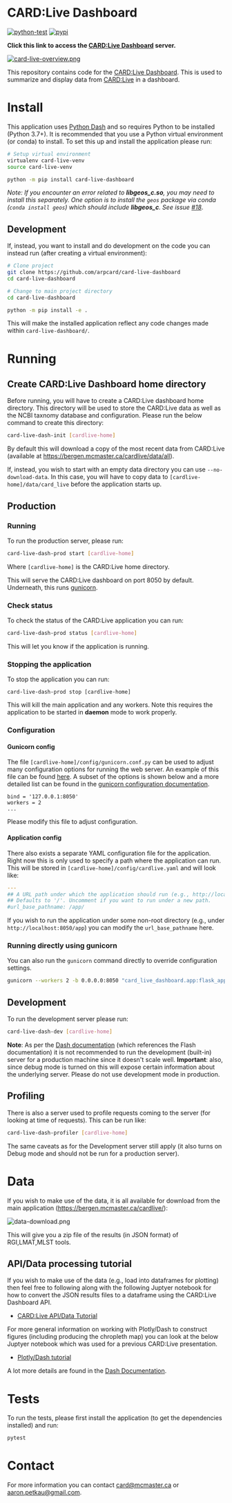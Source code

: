 # CARD:Live Dashboard
[![python-test](https://github.com/arpcard/card-live-dashboard/workflows/python-test/badge.svg?branch=development)](https://github.com/arpcard/card-live-dashboard/actions/)
[![pypi](https://badge.fury.io/py/card-live-dashboard.svg)](https://badge.fury.io/py/card-live-dashboard)

**Click this link to access the [CARD:Live Dashboard][] server.**

[![card-live-overview.png][]][CARD:Live Dashboard]

This repository contains code for the [CARD:Live Dashboard][]. This is used to summarize and display data from [CARD:Live][] in a dashboard.

# Install

This application uses [Python Dash][] and so requires Python to be installed (Python 3.7+). It is recommended that you use a Python virtual environment (or conda) to install. To set this up and install the application please run:

```bash
# Setup virtual environment
virtualenv card-live-venv
source card-live-venv

python -m pip install card-live-dashboard
```

*Note: If you encounter an error related to __libgeos_c.so__, you may need to install this separately. One option is to install the `geos` package via conda (`conda install geos`) which should include __libgeos_c__. See issue [#18](https://github.com/arpcard/card-live-dashboard/issues/18)*.

## Development

If, instead, you want to install and do development on the code you can instead run (after creating a virtual environment):

```bash
# Clone project
git clone https://github.com/arpcard/card-live-dashboard
cd card-live-dashboard

# Change to main project directory
cd card-live-dashboard

python -m pip install -e .
```

This will make the installed application reflect any code changes made within `card-live-dashboard/`.

# Running

## Create CARD:Live Dashboard home directory

Before running, you will have to create a CARD:Live dashboard home directory. This directory will be used to store the CARD:Live data as well as the NCBI taxnomy database and configuration. Please run the below command to create this directory:

```bash
card-live-dash-init [cardlive-home]
```

By default this will download a copy of the most recent data from CARD:Live (available at <https://bergen.mcmaster.ca/cardlive/data/all>).

If, instead, you wish to start with an empty data directory you can use `--no-download-data`. In this case, you will have to copy data to `[cardlive-home]/data/card_live` before the application starts up.

## Production

### Running

To run the production server, please run:

```bash
card-live-dash-prod start [cardlive-home]
```

Where `[cardlive-home]` is the CARD:Live home directory.

This will serve the CARD:Live dashboard on port 8050 by default. Underneath, this runs [gunicorn][].

### Check status

To check the status of the CARD:Live application you can run:

```bash
card-live-dash-prod status [cardlive-home]
```

This will let you know if the application is running.

### Stopping the application

To stop the application you can run:

```
card-live-dash-prod stop [cardlive-home]
```

This will kill the main application and any workers. Note this requires the application to be started in **daemon** mode to work properly.

### Configuration

#### Gunicorn config

The file `[cardlive-home]/config/gunicorn.conf.py` can be used to adjust many configuration options for running the web server. An example of this file can be found [here][gunicorn-prod-conf]. A subset of the options is shown below and a more detailed list can be found in the [gunicorn configuration documentation][gunicorn-conf-doc].

```
bind = '127.0.0.1:8050'
workers = 2
...
```

Please modify this file to adjust configuration.

#### Application config

There also exists a separate YAML configuration file for the application. Right now this is only used to specify a path where the application can run. This will be stored in `[cardlive-home]/config/cardlive.yaml` and will look like:

```yaml
---
## A URL path under which the application should run (e.g., http://localhost/app/).
## Defaults to '/'. Uncomment if you want to run under a new path.
#url_base_pathname: /app/
```

If you wish to run the application under some non-root directory (e.g., under `http://localhost:8050/app`) you can modify the `url_base_pathname` here.

### Running directly using gunicorn

You can also run the `gunicorn` command directly to override configuration settings.

```bash
gunicorn --workers 2 -b 0.0.0.0:8050 "card_live_dashboard.app:flask_app(card_live_home='[cardlive-home]')" --timeout 600 --log-level debug
```

## Development

To run the development server please run:

```bash
card-live-dash-dev [cardlive-home]
```

**Note**: As per the [Dash documentation][dash-deployment] (which references the Flash documentation) it is not recommended to run the development (built-in) server for a production machine since it doesn't scale well. **Important**: also, since debug mode is turned on this will expose certain information about the underlying server. Please do not use development mode in production.

## Profiling

There is also a server used to profile requests coming to the server (for looking at time of requests). This can be run like:

```bash
card-live-dash-profiler [cardlive-home]
```

The same caveats as for the Development server still apply (it also turns on Debug mode and should not be run for a production server).

# Data

If you wish to make use of the data, it is all available for download from the main application (<https://bergen.mcmaster.ca/cardlive/>):

![data-download.png][]

This will give you a zip file of the results (in JSON format) of RGI,LMAT,MLST tools.

## API/Data processing tutorial

If you wish to make use of the data (e.g., load into dataframes for plotting) then feel free to following along with the following Juptyer notebook for how to convert the JSON results files to a dataframe using the CARD:Live Dashboard API.

* [CARD:Live API/Data Tutorial][]

For more general information on working with Plotly/Dash to construct figures (including producing the chropleth map) you can look at the below Juptyer notebook which was used for a previous CARD:Live presentation.

* [Plotly/Dash tutorial][]

A lot more details are found in the [Dash Documentation][Python Dash].

# Tests

To run the tests, please first install the application (to get the dependencies installed) and run:

```bash
pytest
```

# Contact

For more information you can contact <card@mcmaster.ca> or <aaron.petkau@gmail.com>.

[dash-deployment]: https://dash.plotly.com/deployment
[gunicorn]: https://docs.gunicorn.org
[gunicorn-prod-conf]: card_live_dashboard/service/config/gunicorn.conf.py
[gunicorn-conf-doc]: https://docs.gunicorn.org/en/latest/configure.html
[CARD:Live]: https://card.mcmaster.ca/live
[Python Dash]: https://plotly.com/dash/
[CARD:Live API/Data Tutorial]: doc/api/data-api-tutorial.ipynb
[card-live-overview.png]: doc/images/card-live-overview.png
[data-download.png]: doc/images/data-download.png
[CARD:Live Dashboard]: https://bergen.mcmaster.ca/cardlive/
[Plotly/Dash tutorial]: https://github.com/apetkau/cardlive-presentation-2020
